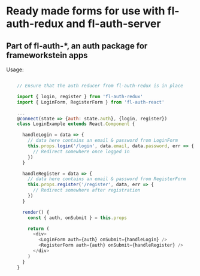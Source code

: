 Ready made forms for use with fl-auth-redux and fl-auth-server
==============================================================

Part of fl-auth-*, an auth package for frameworkstein apps
----------------------------------------------------------

Usage: 

```javascript

    // Ensure that the auth reducer from fl-auth-redux is in place

    import { login, register } from 'fl-auth-redux'
    import { LoginForm, RegisterForm } from 'fl-auth-react'

    ...
    @connect(state => {auth: state.auth}, {login, register})
    class LoginExample extends React.Component {

      handleLogin = data => {
        // data here contains an email & password from LoginForm
        this.props.login('/login', data.email, data.password, err => {
          // Redirect somewhere once logged in
        })
      }

      handleRegister = data => {
        // data here contains an email & password from RegisterForm
        this.props.register('/register', data, err => {
          // Redirect somewhere after registration
        })
      }

      render() {
        const { auth, onSubmit } = this.props

        return (
          <div>
            <LoginForm auth={auth} onSubmit={handleLogin} />
            <RegisterForm auth={auth} onSubmit={handleRegister} />
          </div>
        )
      }
    }

```
